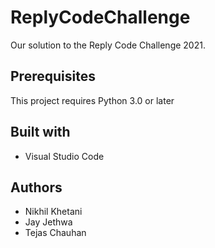 # ReplyCodeChallenge
Our solution to the Reply Code Challenge 2021.

## Prerequisites
This project requires Python 3.0 or later
## Built with
+ Visual Studio Code

## Authors
+ Nikhil Khetani
+ Jay Jethwa
+ Tejas Chauhan
